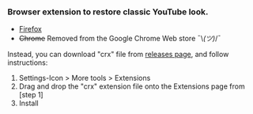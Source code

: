 ### Browser extension to restore classic YouTube look.
- [Firefox](https://addons.mozilla.org/en-US/firefox/addon/youtube-classic)
- ~~Chrome~~ Removed from the Google Chrome Web store ¯\\_(ツ)_/¯

Instead, you can download "crx" file from [releases page](https://github.com/thisdotvoid/youtube-classic-extension/releases), and follow instructions:
  1. Settings-Icon > More tools > Extensions
  2. Drag and drop the "crx" extension file onto the Extensions page from [step 1]
  3. Install
